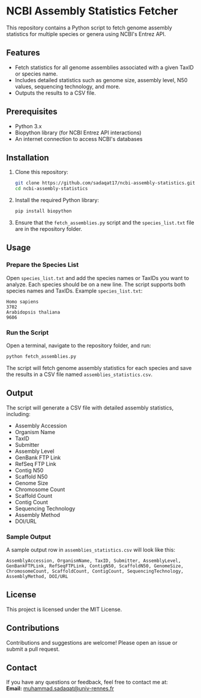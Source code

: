 
# NCBI Assembly Statistics Fetcher

This repository contains a Python script to fetch genome assembly statistics for multiple species or genera using NCBI's Entrez API.

## Features

- Fetch statistics for all genome assemblies associated with a given TaxID or species name.
- Includes detailed statistics such as genome size, assembly level, N50 values, sequencing technology, and more.
- Outputs the results to a CSV file.

## Prerequisites

- Python 3.x
- Biopython library (for NCBI Entrez API interactions)
- An internet connection to access NCBI's databases

## Installation

1. Clone this repository:

   ```bash
   git clone https://github.com/sadaqat17/ncbi-assembly-statistics.git
   cd ncbi-assembly-statistics
   ```

2. Install the required Python library:

   ```bash
   pip install biopython
   ```

3. Ensure that the `fetch_assemblies.py` script and the `species_list.txt` file are in the repository folder.

## Usage

### Prepare the Species List

Open `species_list.txt` and add the species names or TaxIDs you want to analyze. Each species should be on a new line. The script supports both species names and TaxIDs. Example `species_list.txt`:

```
Homo sapiens
3702
Arabidopsis thaliana
9606
```

### Run the Script

Open a terminal, navigate to the repository folder, and run:

```bash
python fetch_assemblies.py
```

The script will fetch genome assembly statistics for each species and save the results in a CSV file named `assemblies_statistics.csv`.

## Output

The script will generate a CSV file with detailed assembly statistics, including:

- Assembly Accession
- Organism Name
- TaxID
- Submitter
- Assembly Level
- GenBank FTP Link
- RefSeq FTP Link
- Contig N50
- Scaffold N50
- Genome Size
- Chromosome Count
- Scaffold Count
- Contig Count
- Sequencing Technology
- Assembly Method
- DOI/URL

### Sample Output

A sample output row in `assemblies_statistics.csv` will look like this:

```
AssemblyAccession, OrganismName, TaxID, Submitter, AssemblyLevel, GenBankFTPLink, RefSeqFTPLink, ContigN50, ScaffoldN50, GenomeSize, ChromosomeCount, ScaffoldCount, ContigCount, SequencingTechnology, AssemblyMethod, DOI/URL
```

## License

This project is licensed under the MIT License.

## Contributions

Contributions and suggestions are welcome! Please open an issue or submit a pull request.

## Contact

If you have any questions or feedback, feel free to contact me at:  
**Email:** muhammad.sadaqat@univ-rennes.fr
